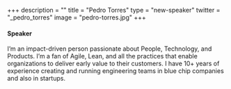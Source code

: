 +++
description = ""
title = "Pedro Torres"
type = "new-speaker"
twitter = "_pedro_torres"
image = "pedro-torres.jpg"
+++
#### Speaker

I’m an impact-driven person passionate about People, Technology, and Products. I’m a fan of Agile, Lean, and all the practices that enable organizations to deliver early value to their customers. I have 10+ years of experience creating and running engineering teams in blue chip companies and also in startups.